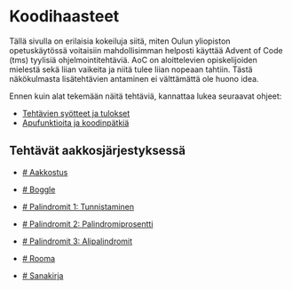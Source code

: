 <!-- Tämä on generoitu tiedosto, älä muokkaa tätä. -->
# Koodihaasteet

Tällä sivulla on erilaisia kokeiluja siitä, miten Oulun yliopiston opetuskäytössä voitaisiin mahdollisimman helposti käyttää Advent of Code (tms) tyylisiä ohjelmointitehtäviä. AoC on aloittelevien opiskelijoiden mielestä sekä liian vaikeita ja niitä tulee liian nopeaan tahtiin. Tästä näkökulmasta lisätehtävien antaminen ei välttämättä ole huono idea.

Ennen kuin alat tekemään näitä tehtäviä, kannattaa lukea seuraavat ohjeet:

 - [Tehtävien syötteet ja tulokset](./arviointi.md)
 - [Apufunktioita ja koodinpätkiä](./apufunktiot.md)



## Tehtävät aakkosjärjestyksessä

<div class="grid cards" markdown>

-   [# Aakkostus](./haasteet/aakkostus.md)


-   [# Boggle](./haasteet/boggle.md)


-   [# Palindromit 1: Tunnistaminen](./haasteet/palindromi.md)


-   [# Palindromit 2: Palindromiprosentti](./haasteet/palindromi2.md)


-   [# Palindromit 3: Alipalindromit](./haasteet/palindromi3.md)


-   [# Rooma](./haasteet/roomalaiset.md)


-   [# Sanakirja](./haasteet/sanakirja.md)


</div>
